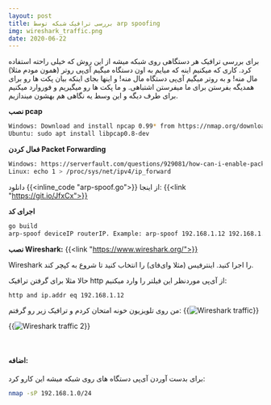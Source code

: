 ```yaml
---
layout: post
title: بررسی ترافیک شبکه توسط arp spoofing
img: wireshark_traffic.png
date: 2020-06-22
---
```


برای بررسی ترافیک هر دستگاهی روی شبکه میشه از این روش که خیلی راحته استفاده کرد.
کاری که میکنیم اینه که میایم به اون دستگاه میگیم آی‌پی روتر (همون مودم مثلا) مال منه! و به روتر میگیم آی‌پی دستگاه مال منه! و اینها بجای اینکه بیان پکت ها رو برای همدیگه بفرستن برای ما میفرستن اشتباهی.
و ما پکت ها رو میگیریم و فوروارد میکنیم برای طرف دیگه و این وسط یه نگاهی هم بهشون میندازیم.

**نصب pcap**
```Bash
Windows: Download and install npcap 0.99* from https://nmap.org/download.html
Ubuntu: sudo apt install libpcap0.8-dev
````

**فعال کردن Packet Forwarding**
```Bash
Windows: https://serverfault.com/questions/929081/how-can-i-enable-packet-forwarding-on-windows
Linux: echo 1 > /proc/sys/net/ipv4/ip_forward
```

دانلود {{<inline_code "arp-spoof.go">}} از اینجا:
{{<link "https://git.io/JfxCx">}}

**اجرای کد**
```Bash
go build
arp-spoof deviceIP routerIP. Example: arp-spoof 192.168.1.12 192.168.1.1
```

**نصب Wireshark:**
{{<link "https://www.wireshark.org/">}}

Wireshark را اجرا کنید. اینترفیس (مثلا وای‌فای) را انتخاب کنید تا شروع به کپچر کند.

حالا مثلا برای گرفتن ترافیک http از آی‌پی موردنظر این فیلتر را وارد میکنیم:
```Bash
http and ip.addr eq 192.168.1.12
```

من روی تلویزیون خونه امتحان کردم و ترافیک زیر رو گرفتم:
{{<image src="wireshark_traffic.png" alt="Wireshark traffic">}}

{{<image src="wireshark_traffic_2.png" alt="Wireshark traffic 2">}}

&nbsp;&nbsp;
#### اضافه:

برای بدست آوردن آی‌پی دستگاه های روی شبکه میشه این کارو کرد:

```Bash
nmap -sP 192.168.1.0/24
```